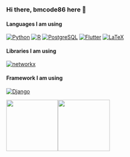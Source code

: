 ### Hi there, bmcode86 here 👋


#### Languages I am using

[![Python](https://img.shields.io/badge/-Python-fff?&logo=python)](https://github.com/bmcode?tab=repositories&q=&type=&language=python)
[![R](https://img.shields.io/badge/R-studio-9cf)](https://github.com/bmcode?tab=repositories&q=&type=&language=R)
[![PostgreSQL](https://img.shields.io/badge/-PostgreSQL-fff?&logo=PostgreSQL&logoColor=336791)](https://github.com/bmcode86?tab=repositories&q=&type=&language=postgresql)
[![Flutter](https://img.shields.io/badge/-Flutter-fff?&logo=Flutter&logoColor=blue)](https://github.com/bmcode86?tab=repositories&q=&type=&language=flutter)
[![LaTeX](https://img.shields.io/badge/-LaTeX-fff?&logo=LaTeX&logoColor=red)](https://github.com/bmcode86?tab=repositories&q=&type=&language=latex)

#### Libraries I am using
[![networkx](https://img.shields.io/badge/-networkx-fff?&logo=python&logoColor=yellow)](https://github.com/bmcode86?tab=repositories&q=&type=&language=python)

#### Framework I am using
[![Django](https://img.shields.io/badge/-django-fff?&logo=python&logoColor=green)](https://github.com/bmcode86?tab=repositories&q=&type=&language=python)


<img height="137.3px" src="https://github-readme-stats.vercel.app/api?username=bmcode86&hide_title=true&hide_border=true&show_icons=true&include_all_commits=true&count_private=true&line_height=21&text_color=000&icon_color=000&bg_color=0,ea6161,ffc64d,fffc4d,52fa5a&theme=graywhite" /><!-- wi*quL3fcV --><img height="137.3px" src="https://github-readme-stats.vercel.app/api/top-langs/?username=bmcode86&hide=html&hide_title=true&hide_border=true&layout=compact&langs_count=7&exclude_repo=comp426&text_color=000&icon_color=fff&bg_color=0,52fa5a,4dfcff,c64dff&theme=graywhite" />

 <!-- [![Top Langs](https://github-readme-stats.vercel.app/api/top-langs/?username=bmcode86&langs_count=8&layout=compat)](https://github.com/bmcode86/github-readme-stats)-->

 <!--Ref: https://github.com/anuraghazra/github-readme-stats#github-stats-card -->
